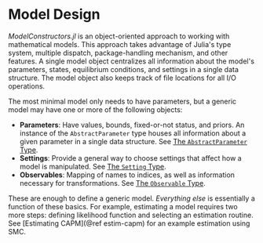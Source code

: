 # Model Design

*ModelConstructors.jl* is an object-oriented approach to
working with mathematical models. This approach
takes advantage of Julia's type system, multiple dispatch, package-handling
mechanism, and other features. A single model object centralizes
 all information about the model's parameters, states, equilibrium conditions, and
settings in a single data structure. The model object also keeps track of file locations
for all I/O operations.

The most minimal model only needs to have parameters, but a generic model may
have one or more of the following objects:

- **Parameters**: Have values, bounds, fixed-or-not status, and priors. An
  instance of the `AbstractParameter` type houses all information about a given
  parameter in a single data structure. See
  [The `AbstractParameter` Type](@ref).
- **Settings**: Provide a general way to choose settings that affect how a model
  is manipulated. See [The `Setting` Type](@ref).
- **Observables**: Mapping of names to indices, as well as
  information necessary for transformations. See
  [The `Observable` Type](@ref).

These are enough to define a generic model. *Everything else* is essentially
a function of these basics. For example, estimating a model requires two more steps:
defining likelihood function and selecting an estimation routine.
See [Estimating CAPM](@ref estim-capm) for an example estimation using SMC.
